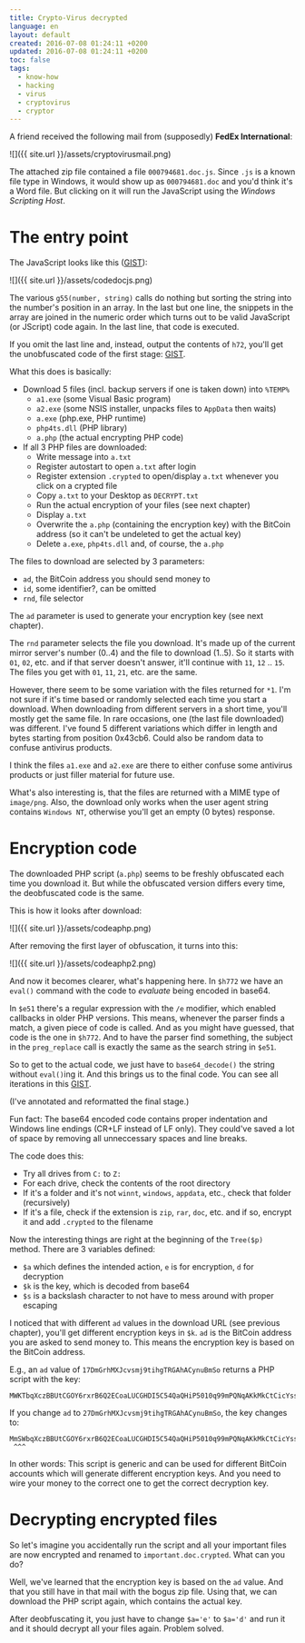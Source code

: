 ```yaml
---
title: Crypto-Virus decrypted
language: en
layout: default
created: 2016-07-08 01:24:11 +0200
updated: 2016-07-08 01:24:11 +0200
toc: false
tags:
  - know-how
  - hacking
  - virus
  - cryptovirus
  - cryptor
---
```

A friend received the following mail from (supposedly) **FedEx International**:

![]({{ site.url }}/assets/cryptovirusmail.png)

The attached zip file contained a file `000794681.doc.js`. Since `.js` is a
known file type in Windows, it would show up as `000794681.doc` and you'd think
it's a Word file. But clicking on it will run the JavaScript using the *Windows
Scripting Host*.


The entry point
===============
The JavaScript looks like this ([GIST](https://gist.github.com/mars3142/3fc6a5522fcb752cdcbde3a5c1bca434)):

![]({{ site.url }}/assets/codedocjs.png)

The various `g55(number, string)` calls do nothing but sorting the string into
the number's position in an array. In the last but one line, the snippets in
the array are joined in the numeric order which turns out to be valid
JavaScript (or JScript) code again. In the last line, that code is executed.

If you omit the last line and, instead, output the contents of `h72`, you'll
get the unobfuscated code of the first stage: [GIST](https://gist.github.com/mbirth/d21bf52a024d0634f731e90dca94d254).

What this does is basically:

* Download 5 files (incl. backup servers if one is taken down) into `%TEMP%`
  * `a1.exe` (some Visual Basic program)
  * `a2.exe` (some NSIS installer, unpacks files to `AppData` then waits)
  * `a.exe` (php.exe, PHP runtime)
  * `php4ts.dll` (PHP library)
  * `a.php` (the actual encrypting PHP code)
* If all 3 PHP files are downloaded:
  * Write message into `a.txt`
  * Register autostart to open `a.txt` after login
  * Register extension `.crypted` to open/display `a.txt` whenever you click on
    a crypted file
  * Copy `a.txt` to your Desktop as `DECRYPT.txt`
  * Run the actual encryption of your files (see next chapter)
  * Display `a.txt`
  * Overwrite the `a.php` (containing the encryption key) with the BitCoin
    address (so it can't be undeleted to get the actual key)
  * Delete `a.exe`, `php4ts.dll` and, of course, the `a.php`

The files to download are selected by 3 parameters:

* `ad`, the BitCoin address you should send money to
* `id`, some identifier?, can be omitted
* `rnd`, file selector

The `ad` parameter is used to generate your encryption key (see next chapter).

The `rnd` parameter selects the file you download. It's made up of the current
mirror server's number (0..4) and the file to download (1..5). So it starts
with `01`, `02`, etc. and if that server doesn't answer, it'll continue with
`11`, `12` .. `15`. The files you get with `01`, `11`, `21`, etc. are the same.

However, there seem to be some variation with the files returned for `*1`. I'm
not sure if it's time based or randomly selected each time you start a
download. When downloading from different servers in a short time, you'll
mostly get the same file. In rare occasions, one (the last file downloaded)
was different. I've found 5 different variations which differ in length and
bytes starting from position 0x43cb6. Could also be random data to confuse
antivirus products.

I think the files `a1.exe` and `a2.exe` are there to either confuse some
antivirus products or just filler material for future use.

What's also interesting is, that the files are returned with a MIME type of
`image/png`. Also, the download only works when the user agent string
contains `Windows NT`, otherwise you'll get an empty (0 bytes) response.


Encryption code
===============

The downloaded PHP script (`a.php`) seems to be freshly obfuscated each time
you download it. But while the obfuscated version differs every time, the
deobfuscated code is the same.

This is how it looks after download:

![]({{ site.url }}/assets/codeaphp.png)

After removing the first layer of obfuscation, it turns into this:

![]({{ site.url }}/assets/codeaphp2.png)

And now it becomes clearer, what's happening here. In `$h772` we have an
`eval()` command with the code to *evaluate* being encoded in base64.

In `$e51` there's a regular expression with the `/e` modifier, which enabled
callbacks in older PHP versions. This means, whenever the parser finds a
match, a given piece of code is called. And as you might have guessed, that
code is the one in `$h772`. And to have the parser find something, the subject
in the `preg_replace` call is exactly the same as the search string in `$e51`.

So to get to the actual code, we just have to `base64_decode()` the string
without `eval()`ing it. And this brings us to the final code. You can see all
iterations in this [GIST](https://gist.github.com/mbirth/11979a35a152478427928dbdf593797b).

(I've annotated and reformatted the final stage.)

Fun fact: The base64 encoded code contains proper indentation and Windows line
endings (CR+LF instead of LF only). They could've saved a lot of space by
removing all unneccessary spaces and line breaks.

The code does this:

* Try all drives from `C:` to `Z:`
* For each drive, check the contents of the root directory
* If it's a folder and it's not `winnt`, `windows`, `appdata`, etc., check that
  folder (recursively)
* If it's a file, check if the extension is `zip`, `rar`, `doc`, etc. and if so,
  encrypt it and add `.crypted` to the filename

Now the interesting things are right at the beginning of the `Tree($p)` method.
There are 3 variables defined:

* `$a` which defines the intended action, `e` is for encryption, `d` for
  decryption
* `$k` is the key, which is decoded from base64
* `$s` is a backslash character to not have to mess around with proper escaping

I noticed that with different `ad` values in the download URL (see previous
chapter), you'll get different encryption keys in `$k`. `ad` is the BitCoin
address you are asked to send money to. This means the encryption key is based
on the BitCoin address.

E.g., an `ad` value of `17DmGrhMXJcvsmj9tihgTRGAhACynuBmSo` returns a PHP
script with the key:

    MWKTbqXczBBUtCGOY6rxrB6Q2ECoaLUCGHDI5C54QaQHiP5010q99mPQNqAKkMkCtCicYss0uCCIDHPa5DiMDF6wYajvGFmaKJD4mtscEVSXPLUuduRStiug/kCCoA16swZZvi2c

If you change `ad` to `27DmGrhMXJcvsmj9tihgTRGAhACynuBmSo`, the key changes to:

    MmSWbqXczBBUtCGOY6rxrB6Q2ECoaLUCGHDI5C54QaQHiP5010q99mPQNqAKkMkCtCicYss0uCCIDHPa5DiMDF6wYajvGFmaKJD4mtscEVSXPLUuduRStiug/kCCoA16swZZvi2c
     ^^^

In other words: This script is generic and can be used for different BitCoin
accounts which will generate different encryption keys. And you need to wire
your money to the correct one to get the correct decryption key.


Decrypting encrypted files
==========================

So let's imagine you accidentally run the script and all your important files
are now encrypted and renamed to `important.doc.crypted`. What can you do?

Well, we've learned that the encryption key is based on the `ad` value. And that
you still have in that mail with the bogus zip file. Using that, we can download
the PHP script again, which contains the actual key.

After deobfuscating it, you just have to change `$a='e'` to `$a='d'` and run it
and it should decrypt all your files again. Problem solved.
